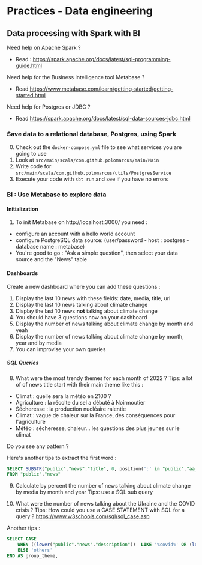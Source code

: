 # Practices - Data engineering

## Data processing with Spark with BI
Need help on Apache Spark ? 
* Read : https://spark.apache.org/docs/latest/sql-programming-guide.html

Need help for the Business Intelligence tool Metabase ? 
* Read https://www.metabase.com/learn/getting-started/getting-started.html

Need help for Postgres or JDBC ?
* Read https://spark.apache.org/docs/latest/sql-data-sources-jdbc.html

### Save data to a relational database, Postgres, using Spark
0. Check out the `docker-compose.yml` file to see what services you are going to use
1. Look at `src/main/scala/com.github.polomarcus/main/Main` 
2. Write code for `src/main/scala/com.github.polomarcus/utils/PostgresService`
3. Execute your code with `sbt run` and see if you have no errors

### BI : Use Metabase to explore data
#### Initialization 
1. To init Metabase on http://localhost:3000/ you need :
* configure an account with a hello world account
* configure PostgreSQL data source: (user/password - host : postgres - database name : metabase)
*  You're good to go : "Ask a simple question", then select your data source and the "News" table

#### Dashboards
Create a new dashboard where you can add these questions :

1. Display the last 10 news with these fields:  date, media, title, url
2. Display the last 10 news talking about climate change
3. Display the last 10 news **not** talking about climate change
4. You should have 3 questions now on your dashboard
5. Display the number of news talking about climate change by month and yeah
6. Display the number of news talking about climate change by month, year and by media
7. You can improvise your own queries

##### SQL Queries
8. What were the most trendy themes for each month of 2022 ?
Tips: a lot of of news title start with their main theme like this : 
* Climat : quelle sera la météo en 2100 ?
* Agriculture : la récolte du sel a débuté à Noirmoutier
* Sécheresse : la production nucléaire ralentie
* Climat : vague de chaleur sur la France, des conséquences pour l'agriculture
* Météo : sécheresse, chaleur… les questions des plus jeunes sur le climat

Do you see any pattern ?

Here's another tips to extract the first word :
```sql
SELECT SUBSTR("public"."news"."title", 0, position(':' in "public"."aa_news"."title")) AS theme
FROM "public"."news"
```

9. Calculate by percent the number of news talking about climate change by media by month and year
   Tips: use a SQL sub query

10. What were the number of news talking about the Ukraine and the COVID crisis ?
Tips: How could you use a CASE STATEMENT with SQL for a query ? https://www.w3schools.com/sql/sql_case.asp

Another tips : 
```sql
SELECT CASE 
    WHEN ((lower("public"."news"."description"))  LIKE '%covid%' OR (lower("public"."news"."title"))  LIKE '%covid%') THEN 'covid'
    ELSE 'others'
END AS group_theme,    
```